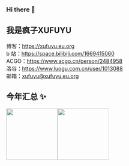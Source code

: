 ### Hi there 👋

<!--
**xufuyu/xufuyu** is a ✨ _special_ ✨ repository because its `README.md` (this file) appears on your GitHub profile.

Here are some ideas to get you started:

- 🔭 I’m currently working on ...
- 🌱 I’m currently learning ...
- 👯 I’m looking to collaborate on ...
- 🤔 I’m looking for help with ...
- 💬 Ask me about ...
- 📫 How to reach me: ...
- 😄 Pronouns: ...
- ⚡ Fun fact: ...
-->
## 我是疯子XUFUYU
博客：<a herf="https://xufuyu.eu.org">https://xufuyu.eu.org</a>\
b 站：<a herf="https://space.bilibili.com/1669415060">https://space.bilibili.com/1669415060</a>\
ACGO：<a herf="https://www.acgo.cn/person/2484958">https://www.acgo.cn/person/2484958</a>\
洛谷：<a herf="https://www.luogu.com.cn/user/1013088">https://www.luogu.com.cn/user/1013088</a>\
邮箱：<a herf="mailto:xufuyu@xufuyu.eu.org">xufuyu@xufuyu.eu.org</a>

## 今年汇总 ✨

<img align="" height="137px" src="https://github-readme-stats.vercel.app/api?username=xufuyu&hide_title=true&hide_border=true&show_icons=true&include_all_commits=true&line_height=21&bg_color=0,EC6C6C,FFD479,FFFC79,73FA79&theme=graywhite&locale=cn" /><img align="" height="137px" src="https://github-readme-stats.vercel.app/api/top-langs/?username=xufuyu&hide_title=true&hide_border=true&layout=compact&bg_color=0,73FA79,73FDFF,D783FF&theme=graywhite&locale=cn" />
